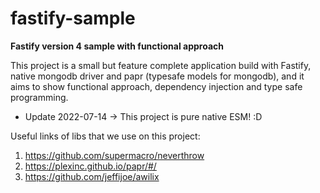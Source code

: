 # fastify-sample

**Fastify version 4 sample with functional approach**

This project is a small but feature complete application build with Fastify, native mongodb driver and papr (typesafe models for mongodb),
and it aims to show functional approach, dependency injection and type safe programming.

* Update 2022-07-14 -> This project is pure native ESM! :D

Useful links of libs that we use on this project:

1. https://github.com/supermacro/neverthrow
1. https://plexinc.github.io/papr/#/
1. https://github.com/jeffijoe/awilix
